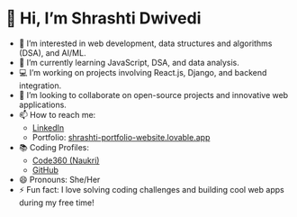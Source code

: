 # 👋 Hi, I’m Shrashti Dwivedi  

- 👀 I’m interested in web development, data structures and algorithms (DSA), and AI/ML.  
- 🌱 I’m currently learning JavaScript, DSA, and data analysis.  
- 💻 I’m working on projects involving React.js, Django, and backend integration.  
- 💞️ I’m looking to collaborate on open-source projects and innovative web applications.  
- 📫 How to reach me:  
  - [LinkedIn](https://www.linkedin.com/in/shrashti-dwivedi-663049253/)  
  - Portfolio: [shrashti-portfolio-website.lovable.app](https://shrashti-portfolio-website.lovable.app)  
- 📚 Coding Profiles:  
  - [Code360 (Naukri)](https://www.naukri.com/code360/profile/a976a440-31c3-4d23-b286-212bb23eb9fb)  
  - [GitHub](https://github.com/shrashti-19)  
- 😄 Pronouns: She/Her  
- ⚡ Fun fact: I love solving coding challenges and building cool web apps during my free time!  
